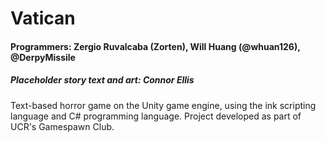 # Vatican

#### Programmers: Zergio Ruvalcaba (Zorten), Will Huang (@whuan126), @DerpyMissile
##### Placeholder story text and art: Connor Ellis

Text-based horror game on the Unity game engine, using the ink scripting language and C# programming language. Project developed as part of UCR's Gamespawn Club. 
